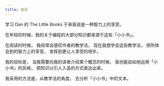 ```yaml
---
title: 前言
---
```


学习 Dan 的 The Little Books 于来我说是一种智力上的享受。

在年轻的时候，我的关于编程的大部分知识都来源于这些「小小书」。

在阅读的时候，
我经常会感叹作者的教学法，
现在我想学会这些教学法，
把所体会到的智力上的享受，
发挥到更让人享受的地步。

我的目标是，
当我需要向我的读者介绍某个概念的时候，
我也能自如地运用「小小书」的风格，
把知识以引人入圣的方式表达出来。

我采用的方法是，从教学法的角度，
去分析「小小书」中的文本。

